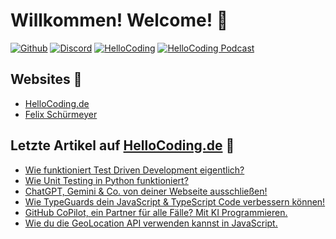 # Willkommen! Welcome! 👋

[![Github](https://img.shields.io/github/followers/fschuermeyer?label=Github%20Followers&style=for-the-badge)](https://github.com/fschuermeyer/)
[![Discord](https://img.shields.io/discord/530141674463035402?label=HelloCoding%20Discord&logo=Discord&logoColor=%23ffffff&style=for-the-badge)](https://hellocoding.de/discord)
[![HelloCoding](https://img.shields.io/endpoint?style=for-the-badge&url=https%3A%2F%2Fhellocoding.de%2Fapi%2Fbadge%2Ffelix-schuermeyer)](https://hellocoding.de/autor/felix-schuermeyer/)
[![HelloCoding Podcast](https://img.shields.io/endpoint?style=for-the-badge&url=https%3A%2F%2Fhellocoding.de%2Fapi%2Fbadge%2Ffelix-schuermeyer%2Fpodcast)](https://hellocoding.de/podcast/)

## Websites 🚀

- [HelloCoding.de](https://hellocoding.de/)
- [Felix Schürmeyer](https://felixschuermeyer.de/)

## Letzte Artikel auf [HelloCoding.de](https://hellocoding.de/) 🧠

- [Wie funktioniert Test Driven Development eigentlich?](https://hellocoding.de/blog/coding-language/allgemein/test-driven-development)
- [Wie Unit Testing in Python funktioniert?](https://hellocoding.de/blog/coding-language/python/unit-tests)
- [ChatGPT, Gemini & Co. von deiner Webseite ausschließen!](https://hellocoding.de/blog/seo/ki-ausschliessen-von-webseite)
- [Wie TypeGuards dein JavaScript & TypeScript Code verbessern können!](https://hellocoding.de/blog/coding-language/javascript/typeguards)
- [GitHub CoPilot, ein Partner für alle Fälle? Mit KI Programmieren.](https://hellocoding.de/blog/coding-language/allgemein/github-copilot)
- [Wie du die GeoLocation API verwenden kannst in JavaScript.](https://hellocoding.de/blog/coding-language/javascript/geolocation-api)
